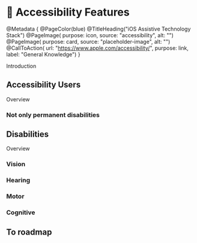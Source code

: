 # 🥸 Accessibility Features

@Metadata {
    @PageColor(blue)
    @TitleHeading("iOS Assistive Technology Stack")
    @PageImage(
               purpose: icon, 
               source: "accessibility", 
               alt: "")
    @PageImage(
               purpose: card, 
               source: "placeholder-image", 
               alt: "")
    @CallToAction(
                url: "https://www.apple.com/accessibility/",
                purpose: link, 
                label: "General Knowledge")
}

Introduction

## Accessibility Users 
Overview
### Not only permanent disabilities

## Disabilities
Overview
### Vision
### Hearing
### Motor
### Cognitive 

## To roadmap
